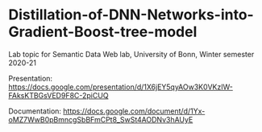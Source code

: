 # Distillation-of-DNN-Networks-into-Gradient-Boost-tree-model
Lab topic for Semantic Data Web lab, University of Bonn, Winter semester 2020-21

Presentation:
https://docs.google.com/presentation/d/1X6jEY5qyAOw3K0VKzIW-FAksKTBGsVED9F8C-2piCUQ

Documentation:
https://docs.google.com/document/d/1Yx-oMZ7WwB0pBmncgSbBFmCPt8_SwSt4AODNv3hAUyE
